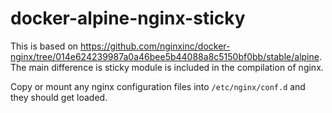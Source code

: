 docker-alpine-nginx-sticky
============================

This is based on
https://github.com/nginxinc/docker-nginx/tree/014e624239987a0a46bee5b44088a8c5150bf0bb/stable/alpine.
The main difference is sticky module is included in the compilation of nginx. 

Copy or mount any nginx configuration files into `/etc/nginx/conf.d` and they should
get loaded.
